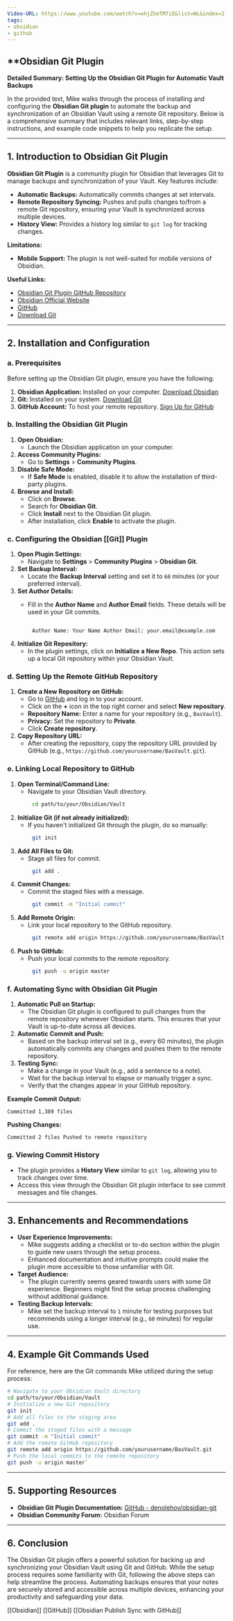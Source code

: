 ```yaml
---
Video-URL: https://www.youtube.com/watch?v=ehjZUeTM7iE&list=WL&index=2
tags:
- obsidian
- github
---
```


## **Obsidian Git Plugin

**Detailed Summary: Setting Up the Obsidian Git Plugin for Automatic Vault Backups**

In the provided text, Mike walks through the process of installing and configuring the **Obsidian Git plugin** to automate the backup and synchronization of an Obsidian Vault using a remote Git repository. Below is a comprehensive summary that includes relevant links, step-by-step instructions, and example code snippets to help you replicate the setup.

---

## **1. Introduction to Obsidian Git Plugin**

**Obsidian Git Plugin** is a community plugin for Obsidian that leverages Git to manage backups and synchronization of your Vault. Key features include:

- **Automatic Backups:** Automatically commits changes at set intervals.
- **Remote Repository Syncing:** Pushes and pulls changes to/from a remote Git repository, ensuring your Vault is synchronized across multiple devices.
- **History View:** Provides a history log similar to `git log` for tracking changes.

**Limitations:**

- **Mobile Support:** The plugin is not well-suited for mobile versions of Obsidian.

**Useful Links:**

- [Obsidian Git Plugin GitHub Repository](https://github.com/denolehov/obsidian-git)
- [Obsidian Official Website](https://obsidian.md/)
- [GitHub](https://github.com/)
- [Download Git](https://git-scm.com/downloads)

---

## **2. Installation and Configuration**

### **a. Prerequisites**

Before setting up the Obsidian Git plugin, ensure you have the following:

1. **Obsidian Application:** Installed on your computer. [Download Obsidian](https://obsidian.md/)
2. **Git:** Installed on your system. [Download Git](https://git-scm.com/downloads)
3. **GitHub Account:** To host your remote repository. [Sign Up for GitHub](https://github.com/join)

### **b. Installing the Obsidian Git Plugin**

1. **Open Obsidian:**
    - Launch the Obsidian application on your computer.
2. **Access Community Plugins:**
    - Go to **Settings** > **Community Plugins**.
3. **Disable Safe Mode:**
    - If **Safe Mode** is enabled, disable it to allow the installation of third-party plugins.
4. **Browse and Install:**
    - Click on **Browse**.
    - Search for **Obsidian Git**.
    - Click **Install** next to the Obsidian Git plugin.
    - After installation, click **Enable** to activate the plugin.

### **c. Configuring the Obsidian [[Git]] Plugin**

1. **Open Plugin Settings:**
    - Navigate to **Settings** > **Community Plugins** > **Obsidian Git**.
2. **Set Backup Interval:**
    - Locate the **Backup Interval** setting and set it to `60` minutes (or your preferred interval).
3. **Set Author Details:**
    - Fill in the **Author Name** and **Author Email** fields. These details will be used in your Git commits.

        ```
```plaintext
        Author Name: Your Name Author Email: your.email@example.com
```

4. **Initialize Git Repository:**
    - In the plugin settings, click on **Initialize a New Repo**. This action sets up a local Git repository within your Obsidian Vault.

### **d. Setting Up the Remote GitHub Repository**

1. **Create a New Repository on GitHub:**
    - Go to [GitHub](https://github.com/) and log in to your account.
    - Click on the **+** icon in the top right corner and select **New repository**.
    - **Repository Name:** Enter a name for your repository (e.g., `BasVault`).
    - **Privacy:** Set the repository to **Private**.
    - Click **Create repository**.
2. **Copy Repository URL:**
    - After creating the repository, copy the repository URL provided by GitHub (e.g., `https://github.com/yourusername/BasVault.git`).

### **e. Linking Local Repository to GitHub**

1. **Open Terminal/Command Line:**
    - Navigate to your Obsidian Vault directory.

```bash
        cd path/to/your/Obsidian/Vault
```

2. **Initialize Git (if not already initialized):**
    - If you haven't initialized Git through the plugin, do so manually:

```bash
        git init
```

3. **Add All Files to Git:**
    - Stage all files for commit.

```bash
        git add .
```

4. **Commit Changes:**
    - Commit the staged files with a message.

```bash
        git commit -m "Initial commit"
```

5. **Add Remote Origin:**
    - Link your local repository to the GitHub repository.

```  bash
        git remote add origin https://github.com/yourusername/BasVault.git
```

6. **Push to GitHub:**
    - Push your local commits to the remote repository.

```bash
        git push -u origin master
```

### **f. Automating Sync with Obsidian Git Plugin**

1. **Automatic Pull on Startup:**
    - The Obsidian Git plugin is configured to pull changes from the remote repository whenever Obsidian starts. This ensures that your Vault is up-to-date across all devices.
2. **Automatic Commit and Push:**
    - Based on the backup interval set (e.g., every 60 minutes), the plugin automatically commits any changes and pushes them to the remote repository.
3. **Testing Sync:**
    - Make a change in your Vault (e.g., add a sentence to a note).
    - Wait for the backup interval to elapse or manually trigger a sync.
    - Verify that the changes appear in your GitHub repository.

**Example Commit Output:**

```plaintext
Committed 1,389 files
```

**Pushing Changes:**

```plaintext
Committed 2 files Pushed to remote repository
```

### **g. Viewing Commit History**

- The plugin provides a **History View** similar to `git log`, allowing you to track changes over time.
- Access this view through the Obsidian Git plugin interface to see commit messages and file changes.

---

## **3. Enhancements and Recommendations**

- **User Experience Improvements:**
    - Mike suggests adding a checklist or to-do section within the plugin to guide new users through the setup process.
    - Enhanced documentation and intuitive prompts could make the plugin more accessible to those unfamiliar with Git.
- **Target Audience:**
    - The plugin currently seems geared towards users with some Git experience. Beginners might find the setup process challenging without additional guidance.
- **Testing Backup Intervals:**
    - Mike set the backup interval to `1` minute for testing purposes but recommends using a longer interval (e.g., `60` minutes) for regular use.

---

## **4. Example Git Commands Used**

For reference, here are the Git commands Mike utilized during the setup process:

```bash
# Navigate to your Obsidian Vault directory 
cd path/to/your/Obsidian/Vault  
# Initialize a new Git repository 
git init  
# Add all files to the staging area 
git add .  
# Commit the staged files with a message 
git commit -m "Initial commit"  
# Add the remote GitHub repository 
git remote add origin https://github.com/yourusername/BasVault.git  
# Push the local commits to the remote repository 
git push -u origin master`
```

---

## **5. Supporting Resources**

- **Obsidian Git Plugin Documentation:** [GitHub - denolehov/obsidian-git](https://github.com/denolehov/obsidian-git)
- **Obsidian Community Forum:** Obsidian Forum

---

## **6. Conclusion**

The Obsidian Git plugin offers a powerful solution for backing up and synchronizing your Obsidian Vault using Git and GitHub. While the setup process requires some familiarity with Git, following the above steps can help streamline the process. Automating backups ensures that your notes are securely stored and accessible across multiple devices, enhancing your productivity and safeguarding your data.

[[Obsidian]]  [[GitHub]]  [[Obsidian Publish Sync with GitHub]]

